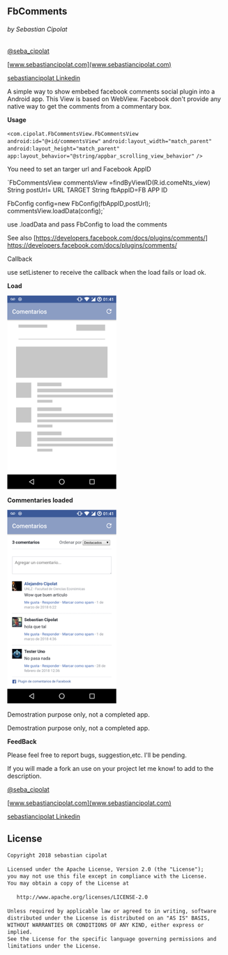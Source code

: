 
## FbComments
###### by Sebastian Cipolat
[@seba_cipolat](http://twitter.com/seba_cipolat)

[www.sebastiancipolat.com](www.sebastiancipolat.com)

[sebastiancipolat Linkedin](www.linkedin.com/in/sebastiancipolat)

A simple way to show embebed facebook comments social plugin into a Android app.
This View is based on WebView.
Facebook don't provide any native way to get the comments from a commentary box.



**Usage**


 `<com.cipolat.FbCommentsView.FbCommentsView`
        `android:id="@+id/commentsView"`
        `android:layout_width="match_parent"`
        `android:layout_height="match_parent"`
        `app:layout_behavior="@string/appbar_scrolling_view_behavior"`
 `/>`
 
 You need to set an targer url and Facebook AppID
 
 `FbCommentsView commentsView =findByViewID(R.id.comeNts_view)
  String postUrl= URL TARGET
  String fbAppID=FB APP ID

  FbConfig config=new FbConfig(fbAppID,postUrl);
  commentsView.loadData(config);`
  
  use .loadData and pass FbConfig to load the comments
 
 See also
 [https://developers.facebook.com/docs/plugins/comments/] https://developers.facebook.com/docs/plugins/comments/
 
 Callback 
 
 use setListener to receive the callback when the load fails or load ok.
 

**Load**

<img src='https://github.com/sebacipolat/FbComments/blob/master/load.png' width="250"/>


**Commentaries loaded**

<img src='https://github.com/sebacipolat/FbComments/blob/master/comments.png' width="250"/>

Demostration purpose only, not a completed app.

Demostration purpose only, not a completed app.





  
**FeedBack**

  Please feel free to report bugs, suggestion,etc. I'll be pending.
  
  If you will made a fork an use on your project let me know! to add to the description.

[@seba_cipolat](http://twitter.com/seba_cipolat)

[www.sebastiancipolat.com](www.sebastiancipolat.com)

[sebastiancipolat Linkedin](www.linkedin.com/in/sebastiancipolat)

## License
    Copyright 2018 sebastian cipolat

    Licensed under the Apache License, Version 2.0 (the "License");
    you may not use this file except in compliance with the License.
    You may obtain a copy of the License at

       http://www.apache.org/licenses/LICENSE-2.0

    Unless required by applicable law or agreed to in writing, software
    distributed under the License is distributed on an "AS IS" BASIS,
    WITHOUT WARRANTIES OR CONDITIONS OF ANY KIND, either express or implied.
    See the License for the specific language governing permissions and
    limitations under the License.
